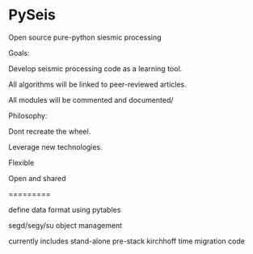 PySeis
======

Open source pure-python siesmic processing

Goals:

Develop seismic processing code as a learning tool. 

All algorithms will be linked to peer-reviewed articles.

All modules will be commented and documented/

Philosophy:

Dont recreate the wheel. 

Leverage new technologies.

Flexible

Open and shared

=========

define data format using pytables

segd/segy/su object management

currently includes stand-alone pre-stack kirchhoff time migration code